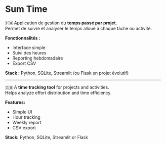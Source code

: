 # Sum Time

🇫🇷 Application de gestion du **temps passé par projet**.  
Permet de suivre et analyser le temps alloué à chaque tâche ou activité.

**Fonctionnalités :**  
- Interface simple
- Suivi des heures
- Reporting hebdomadaire
- Export CSV

**Stack :** Python, SQLite, Streamlit (ou Flask en projet évolutif)

---

🇬🇧 A **time tracking tool** for projects and activities.  
Helps analyze effort distribution and time efficiency.

**Features:**  
- Simple UI
- Hour tracking
- Weekly report
- CSV export

**Stack:** Python, SQLite, Streamlit or Flask
